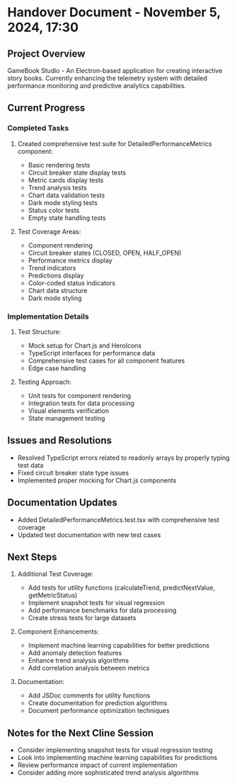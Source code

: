 # Handover Document - November 5, 2024, 17:30

## Project Overview
GameBook Studio - An Electron-based application for creating interactive story books. Currently enhancing the telemetry system with detailed performance monitoring and predictive analytics capabilities.

## Current Progress

### Completed Tasks
1. Created comprehensive test suite for DetailedPerformanceMetrics component:
   - Basic rendering tests
   - Circuit breaker state display tests
   - Metric cards display tests
   - Trend analysis tests
   - Chart data validation tests
   - Dark mode styling tests
   - Status color tests
   - Empty state handling tests

2. Test Coverage Areas:
   - Component rendering
   - Circuit breaker states (CLOSED, OPEN, HALF_OPEN)
   - Performance metrics display
   - Trend indicators
   - Predictions display
   - Color-coded status indicators
   - Chart data structure
   - Dark mode styling

### Implementation Details
1. Test Structure:
   - Mock setup for Chart.js and HeroIcons
   - TypeScript interfaces for performance data
   - Comprehensive test cases for all component features
   - Edge case handling

2. Testing Approach:
   - Unit tests for component rendering
   - Integration tests for data processing
   - Visual elements verification
   - State management testing

## Issues and Resolutions
- Resolved TypeScript errors related to readonly arrays by properly typing test data
- Fixed circuit breaker state type issues
- Implemented proper mocking for Chart.js components

## Documentation Updates
- Added DetailedPerformanceMetrics.test.tsx with comprehensive test coverage
- Updated test documentation with new test cases

## Next Steps

1. Additional Test Coverage:
   - Add tests for utility functions (calculateTrend, predictNextValue, getMetricStatus)
   - Implement snapshot tests for visual regression
   - Add performance benchmarks for data processing
   - Create stress tests for large datasets

2. Component Enhancements:
   - Implement machine learning capabilities for better predictions
   - Add anomaly detection features
   - Enhance trend analysis algorithms
   - Add correlation analysis between metrics

3. Documentation:
   - Add JSDoc comments for utility functions
   - Create documentation for prediction algorithms
   - Document performance optimization techniques

## Notes for the Next Cline Session
- Consider implementing snapshot tests for visual regression testing
- Look into implementing machine learning capabilities for predictions
- Review performance impact of current implementation
- Consider adding more sophisticated trend analysis algorithms
